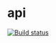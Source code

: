 # api
[![Build status](https://ci.appveyor.com/api/projects/status/1v0tp91yc2tj8bog?svg=true)](https://ci.appveyor.com/project/boog25/api)
